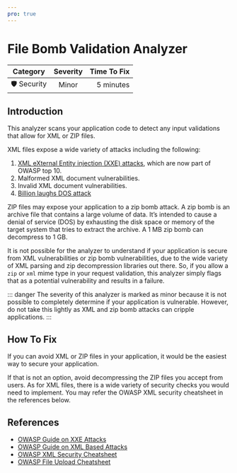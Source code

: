 ```yaml
---
pro: true
---
```


# File Bomb Validation Analyzer <Badge text="PRO" type="tip"/>

| Category       | Severity   | Time To Fix  |
| -------------  |:----------:| ------------:|
| 🛡️ Security    | Minor      | 5 minutes   |

## Introduction

This analyzer scans your application code to detect any input validations that allow for XML or ZIP files.

XML files expose a wide variety of attacks including the following:

1. [XML eXternal Entity injection (XXE) attacks](https://owasp.org/www-community/vulnerabilities/XML_External_Entity_(XXE)_Processing), which are now part of OWASP top 10.
2. Malformed XML document vulnerabilities.
3. Invalid XML document vulnerabilities.
4. [Billion laughs DOS attack](https://en.wikipedia.org/wiki/Billion_laughs_attack)

ZIP files may expose your application to a zip bomb attack. A zip bomb is an archive file that contains a large volume of data. It’s intended to cause a denial of service (DOS) by exhausting the disk space or memory of the target system that tries to extract the archive. A 1 MB zip bomb can decompress to 1 GB.

It is not possible for the analyzer to understand if your application is secure from XML vulnerabilities or zip bomb vulnerabilities, due to the wide variety of XML parsing and zip decompression libraries out there. So, if you allow a `zip` or `xml` mime type in your request validation, this analyzer simply flags that as a potential vulnerability and results in a failure.

::: danger
The severity of this analyzer is marked as minor because it is not possible to completely determine if your application is vulnerable. However, do not take this lightly as XML and zip bomb attacks can cripple applications.
:::

## How To Fix

If you can avoid XML or ZIP files in your application, it would be the easiest way to secure your application.

If that is not an option, avoid decompressing the ZIP files you accept from users. As for XML files, there is a wide variety of security checks you would need to implement. You may refer the OWASP XML security cheatsheet in the references below.

## References

- [OWASP Guide on XXE Attacks](https://owasp.org/www-community/vulnerabilities/XML_External_Entity_(XXE)_Processing)
- [OWASP Guide on XML Based Attacks](https://owasp.org/www-pdf-archive/XML_Based_Attacks_-_OWASP.pdf)
- [OWASP XML Security Cheatsheet](https://cheatsheetseries.owasp.org/cheatsheets/XML_Security_Cheat_Sheet.html)
- [OWASP File Upload Cheatsheet](https://cheatsheetseries.owasp.org/cheatsheets/File_Upload_Cheat_Sheet.html)